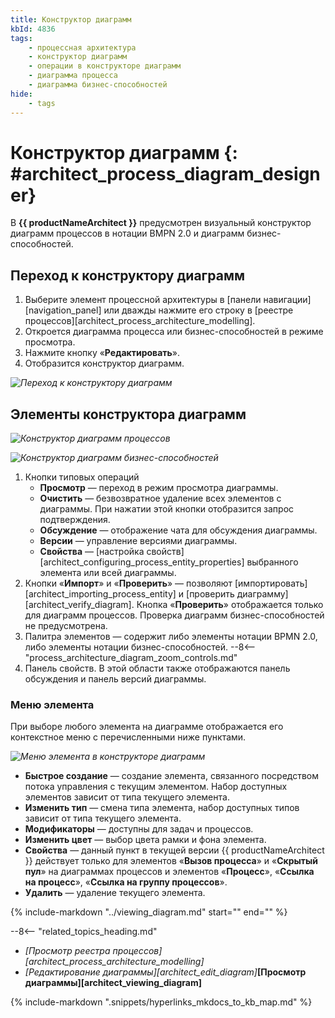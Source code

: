 ```yaml
---
title: Конструктор диаграмм
kbId: 4836
tags:
    - процессная архитектура
    - конструктор диаграмм
    - операции в конструкторе диаграмм
    - диаграмма процесса
    - диаграмма бизнес-способностей
hide:
    - tags
---
```


# Конструктор диаграмм {: #architect_process_diagram_designer}

В **{{ productNameArchitect }}** предусмотрен визуальный конструктор диаграмм процессов в нотации BMPN 2.0 и диаграмм бизнес-способностей.

## Переход к конструктору диаграмм

1. Выберите элемент процессной архитектуры в [панели навигации][navigation_panel] или дважды нажмите его строку в [реестре процессов][architect_process_architecture_modelling].
2. Откроется диаграмма процесса или бизнес-способностей в режиме просмотра.
3. Нажмите кнопку «**Редактировать**».
4. Отобразится конструктор диаграмм.

*![Переход к конструктору диаграмм](process_architecture_modeling_edit_diagram.png)*

## Элементы конструктора диаграмм

*![Конструктор диаграмм процессов](process_architecture_modeling_process_diagram_designer.png)*

*![Конструктор диаграмм бизнес-способностей](process_architecture_modeling_business_capabilities_diagram_designer.png)*

1. Кнопки типовых операций
    * **Просмотр** <i class="fa-light fa-eye"></i> — переход в режим просмотра диаграммы.
    * **Очистить** <i class="fa-light fa-trash"></i> — безвозвратное удаление всех элементов с диаграммы. При нажатии этой кнопки отобразится запрос подтверждения.
    * **Обсуждение** <i class="fa-light fa-comment-dots"></i> — отображение чата для обсуждения диаграммы.
    * **Версии** <i class="fa-light fa-code-branch"></i> — управление версиями диаграммы.
    * **Свойства** <i class="fa-light fa-sidebar-flip"></i> — [настройка свойств][architect_configuring_process_entity_properties] выбранного элемента или всей диаграммы.
2. Кнопки «**Импорт**» <i class="fa-light fa-arrow-down-to-bracket"></i> и «**Проверить**» <i class="fa-light  fa-circle-exclamation-check"></i> — позволяют [импортировать][architect_importing_process_entity] и [проверить диаграмму][architect_verify_diagram]. Кнопка «**Проверить**» отображается только для диаграмм процессов. Проверка диаграмм бизнес-способностей не предусмотрена.
3. Палитра элементов — содержит либо элементы нотации BPMN 2.0, либо элементы нотации бизнес-способностей.
--8<-- "process_architecture_diagram_zoom_controls.md"
6. Панель свойств. В этой области также отображаются панель обсуждения и панель версий диаграммы.

### Меню элемента

При выборе любого элемента на диаграмме отображается его контекстное меню с перечисленными ниже пунктами.

*![Меню элемента в конструкторе диаграмм](process_architecture_modeling_diagram_designer_element_menu.png)*

* **Быстрое создание** — создание элемента, связанного посредством потока управления с текущим элементом. Набор доступных элементов зависит от типа текущего элемента.
* **Изменить тип** — смена типа элемента, набор доступных типов зависит от типа текущего элемента.
* **Модификаторы** — доступны для задач и процессов.
* **Изменить цвет** — выбор цвета рамки и фона элемента.
* **Свойства** — данный пункт в текущей версии {{ productNameArchitect }} действует только для элементов «**Вызов процесса**» и «**Скрытый пул**» на диаграммах процессов и элементов «**Процесс**», «**Ссылка на процесс**», «**Ссылка на группу процессов**».
* **Удалить** — удаление текущего элемента.

{%
include-markdown "../viewing_diagram.md"
start="<!--navigating-to-child-start-->"
end="<!--navigating-to-child-end-->"
%}

<div class="relatedTopics" markdown="block">

--8<-- "related_topics_heading.md"

- _[Просмотр реестра процессов][architect_process_architecture_modelling]_
- _[Редактирование диаграммы][architect_edit_diagram]_**[Просмотр диаграммы][architect_viewing_diagram]**

</div>


{% include-markdown ".snippets/hyperlinks_mkdocs_to_kb_map.md" %}
